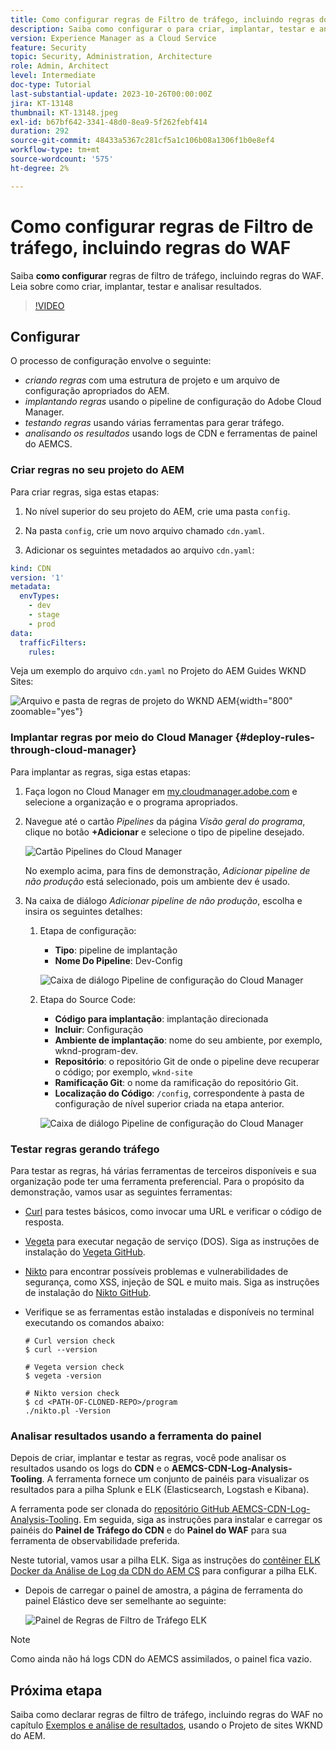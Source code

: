 ```yaml
---
title: Como configurar regras de Filtro de tráfego, incluindo regras do WAF
description: Saiba como configurar o para criar, implantar, testar e analisar os resultados das regras de Filtro de tráfego, incluindo regras do WAF.
version: Experience Manager as a Cloud Service
feature: Security
topic: Security, Administration, Architecture
role: Admin, Architect
level: Intermediate
doc-type: Tutorial
last-substantial-update: 2023-10-26T00:00:00Z
jira: KT-13148
thumbnail: KT-13148.jpeg
exl-id: b67bf642-3341-48d0-8ea9-5f262febf414
duration: 292
source-git-commit: 48433a5367c281cf5a1c106b08a1306f1b0e8ef4
workflow-type: tm+mt
source-wordcount: '575'
ht-degree: 2%

---
```


# Como configurar regras de Filtro de tráfego, incluindo regras do WAF

Saiba **como configurar** regras de filtro de tráfego, incluindo regras do WAF. Leia sobre como criar, implantar, testar e analisar resultados.

>[!VIDEO](https://video.tv.adobe.com/v/3425407?quality=12&learn=on)

## Configurar

O processo de configuração envolve o seguinte:

- _criando regras_ com uma estrutura de projeto e um arquivo de configuração apropriados do AEM.
- _implantando regras_ usando o pipeline de configuração do Adobe Cloud Manager.
- _testando regras_ usando várias ferramentas para gerar tráfego.
- _analisando os resultados_ usando logs de CDN e ferramentas de painel do AEMCS.

### Criar regras no seu projeto do AEM

Para criar regras, siga estas etapas:

1. No nível superior do seu projeto do AEM, crie uma pasta `config`.

1. Na pasta `config`, crie um novo arquivo chamado `cdn.yaml`.

1. Adicionar os seguintes metadados ao arquivo `cdn.yaml`:

```yaml
kind: CDN
version: '1'
metadata:
  envTypes:
    - dev
    - stage
    - prod
data:
  trafficFilters:
    rules:
```

Veja um exemplo do arquivo `cdn.yaml` no Projeto do AEM Guides WKND Sites:

![Arquivo e pasta de regras de projeto do WKND AEM](./assets/wknd-rules-file-and-folder.png){width="800" zoomable="yes"}

### Implantar regras por meio do Cloud Manager {#deploy-rules-through-cloud-manager}

Para implantar as regras, siga estas etapas:

1. Faça logon no Cloud Manager em [my.cloudmanager.adobe.com](https://my.cloudmanager.adobe.com/) e selecione a organização e o programa apropriados.

1. Navegue até o cartão _Pipelines_ da página _Visão geral do programa_, clique no botão **+Adicionar** e selecione o tipo de pipeline desejado.

   ![Cartão Pipelines do Cloud Manager](./assets/cloud-manager-pipelines-card.png)

   No exemplo acima, para fins de demonstração, _Adicionar pipeline de não produção_ está selecionado, pois um ambiente dev é usado.

1. Na caixa de diálogo _Adicionar pipeline de não produção_, escolha e insira os seguintes detalhes:

   1. Etapa de configuração:

      - **Tipo**: pipeline de implantação
      - **Nome Do Pipeline**: Dev-Config

      ![Caixa de diálogo Pipeline de configuração do Cloud Manager](./assets/cloud-manager-config-pipeline-step1-dialog.png)

   2. Etapa do Source Code:

      - **Código para implantação**: implantação direcionada
      - **Incluir**: Configuração
      - **Ambiente de implantação**: nome do seu ambiente, por exemplo, wknd-program-dev.
      - **Repositório**: o repositório Git de onde o pipeline deve recuperar o código; por exemplo, `wknd-site`
      - **Ramificação Git**: o nome da ramificação do repositório Git.
      - **Localização do Código**: `/config`, correspondente à pasta de configuração de nível superior criada na etapa anterior.

      ![Caixa de diálogo Pipeline de configuração do Cloud Manager](./assets/cloud-manager-config-pipeline-step2-dialog.png)

### Testar regras gerando tráfego

Para testar as regras, há várias ferramentas de terceiros disponíveis e sua organização pode ter uma ferramenta preferencial. Para o propósito da demonstração, vamos usar as seguintes ferramentas:

- [Curl](https://curl.se/) para testes básicos, como invocar uma URL e verificar o código de resposta.

- [Vegeta](https://github.com/tsenart/vegeta) para executar negação de serviço (DOS). Siga as instruções de instalação do [Vegeta GitHub](https://github.com/tsenart/vegeta#install).

- [Nikto](https://github.com/sullo/nikto/wiki) para encontrar possíveis problemas e vulnerabilidades de segurança, como XSS, injeção de SQL e muito mais. Siga as instruções de instalação do [Nikto GitHub](https://github.com/sullo/nikto).

- Verifique se as ferramentas estão instaladas e disponíveis no terminal executando os comandos abaixo:

  ```shell
  # Curl version check
  $ curl --version
  
  # Vegeta version check
  $ vegeta -version
  
  # Nikto version check
  $ cd <PATH-OF-CLONED-REPO>/program
  ./nikto.pl -Version
  ```

### Analisar resultados usando a ferramenta do painel

Depois de criar, implantar e testar as regras, você pode analisar os resultados usando os logs do **CDN** e o **AEMCS-CDN-Log-Analysis-Tooling**. A ferramenta fornece um conjunto de painéis para visualizar os resultados para a pilha Splunk e ELK (Elasticsearch, Logstash e Kibana).

A ferramenta pode ser clonada do [repositório GitHub AEMCS-CDN-Log-Analysis-Tooling](https://github.com/adobe/AEMCS-CDN-Log-Analysis-Tooling). Em seguida, siga as instruções para instalar e carregar os painéis do **Painel de Tráfego do CDN** e do **Painel do WAF** para sua ferramenta de observabilidade preferida.

Neste tutorial, vamos usar a pilha ELK. Siga as instruções do [contêiner ELK Docker da Análise de Log da CDN do AEM CS](https://github.com/adobe/AEMCS-CDN-Log-Analysis-Tooling/blob/main/ELK/README.md) para configurar a pilha ELK.

- Depois de carregar o painel de amostra, a página de ferramenta do painel Elástico deve ser semelhante ao seguinte:

  ![Painel de Regras de Filtro de Tráfego ELK](./assets/elk-dashboard.png)

>[!NOTE]
>
>    Como ainda não há logs CDN do AEMCS assimilados, o painel fica vazio.


## Próxima etapa

Saiba como declarar regras de filtro de tráfego, incluindo regras do WAF no capítulo [Exemplos e análise de resultados](./examples-and-analysis.md), usando o Projeto de sites WKND do AEM.
